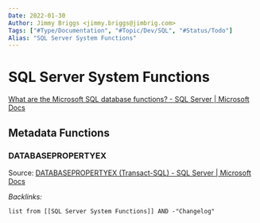 ```yaml
---
Date: 2022-01-30
Author: Jimmy Briggs <jimmy.briggs@jimbrig.com>
Tags: ["#Type/Documentation", "#Topic/Dev/SQL", "#Status/Todo"]
Alias: "SQL Server System Functions"
---
```


# SQL Server System Functions

[What are the Microsoft SQL database functions? - SQL Server | Microsoft Docs](https://docs.microsoft.com/en-us/sql/t-sql/functions/functions?view=sql-server-ver15)

## Metadata Functions

### DATABASEPROPERTYEX

Source: [DATABASEPROPERTYEX (Transact-SQL) - SQL Server | Microsoft Docs](https://docs.microsoft.com/en-us/sql/t-sql/functions/databasepropertyex-transact-sql?view=sql-server-ver15)



*Backlinks:*

```dataview
list from [[SQL Server System Functions]] AND -"Changelog"
```